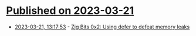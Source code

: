 # [Published on 2023-03-21](index.md)

* [2023-03-21, 13:17:53](https://lobste.rs/s/lalx23/zig_bits_0x2_using_defer_defeat_memory) - [Zig Bits 0x2: Using defer to defeat memory leaks](https://blog.orhun.dev/zig-bits-02/)
